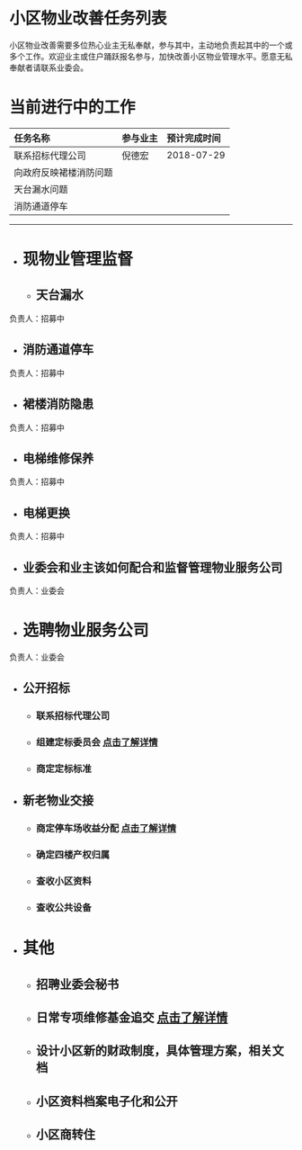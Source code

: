 # 小区物业改善任务列表

小区物业改善需要多位热心业主无私奉献，参与其中，主动地负责起其中的一个或多个工作。欢迎业主或住户踊跃报名参与，加快改善小区物业管理水平。愿意无私奉献者请联系业委会。

# 当前进行中的工作

| 任务名称        | 参与业主         | 预计完成时间 |
|:-------------|:------------------|:------|
| 联系招标代理公司| 倪德宏 | 2018-07-29  |
| 向政府反映裙楼消防问题 | | |
| 天台漏水问题| | |
| 消防通道停车 | | |

***


- # 现物业管理监督

  - ## 天台漏水
负责人：招募中
  - ## 消防通道停车
负责人：招募中
  - ## 裙楼消防隐患
负责人：招募中
  - ## 电梯维修保养
负责人：招募中
  - ## 电梯更换
负责人：招募中
  - ## 业委会和业主该如何配合和监督管理物业服务公司
负责人：业委会
- # 选聘物业服务公司

负责人：业委会

  - ## 公开招标

    - ### 联系招标代理公司

    - ### 组建定标委员会 [点击了解详情](/tender/dingbiaoweiyuanhui.html)

    - ### 商定定标标准

  - ## 新老物业交接

    - ### 商定停车场收益分配 [点击了解详情](./carpark-benifit.html)

    - ### 确定四楼产权归属

    - ### 查收小区资料

    - ### 查收公共设备

- # 其他

  - ## 招聘业委会秘书

  - ## 日常专项维修基金追交 [点击了解详情](./maintenance-fund.html)

  - ## 设计小区新的财政制度，具体管理方案，相关文档

  - ## 小区资料档案电子化和公开

  - ## 小区商转住
